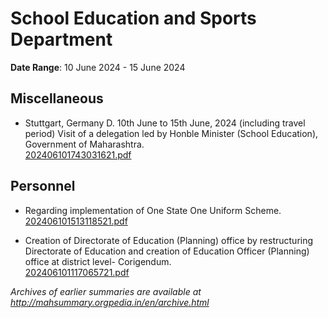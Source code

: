 # School Education and Sports Department

**Date Range**: 10 June 2024 - 15 June 2024


## Miscellaneous
- Stuttgart, Germany D. 10th June to 15th June, 2024 (including travel period) Visit of a delegation led by Honble Minister (School Education), Government of Maharashtra.\
  [202406101743031621.pdf](https://gr.maharashtra.gov.in/Site/Upload/Government%20Resolutions/English/202406101743031621.pdf)

## Personnel
- Regarding implementation of One State One Uniform Scheme.\
  [202406101513118521.pdf](https://gr.maharashtra.gov.in/Site/Upload/Government%20Resolutions/English/202406101513118521.pdf)

- Creation of Directorate of Education (Planning) office by restructuring Directorate of Education and creation of Education Officer (Planning) office at district level-  Corigendum.\
  [202406101117065721.pdf](https://gr.maharashtra.gov.in/Site/Upload/Government%20Resolutions/English/202406101117065721.pdf)


*Archives of earlier summaries are available at http://mahsummary.orgpedia.in/en/archive.html*